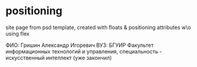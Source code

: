 # positioning
site page from psd template, created with floats &amp; positioning attributes w\o using flex

ФИО: Гришин Александр Игоревич
ВУЗ: БГУИР Факультет информационных технологий и управления, специальность - искусственный интеллект (уже закончил)
